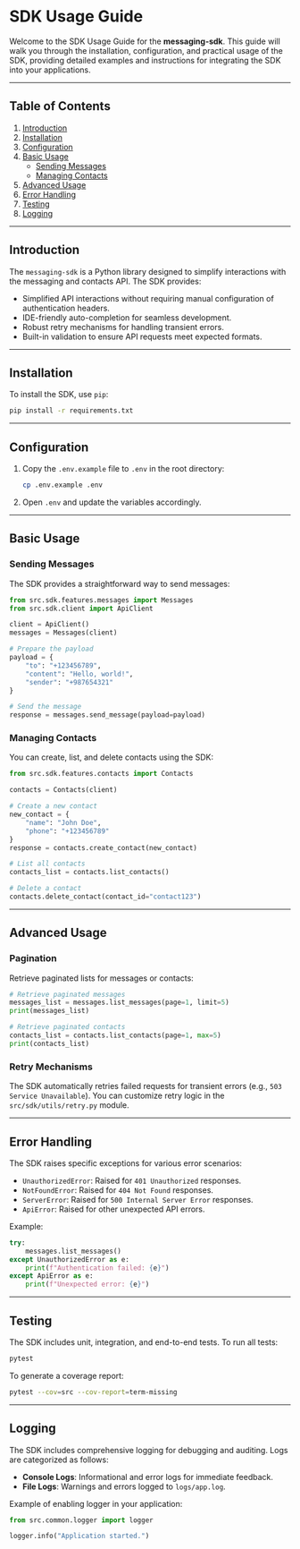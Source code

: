 # SDK Usage Guide

Welcome to the SDK Usage Guide for the **messaging-sdk**. This guide will walk you through the installation, configuration, and practical usage of the SDK, providing detailed examples and instructions for integrating the SDK into your applications.

---

## Table of Contents

1. [Introduction](#introduction)
2. [Installation](#installation)
3. [Configuration](#configuration)
4. [Basic Usage](#basic-usage)
    - [Sending Messages](#sending-messages)
    - [Managing Contacts](#managing-contacts)
5. [Advanced Usage](#advanced-usage)
6. [Error Handling](#error-handling)
7. [Testing](#testing)
8. [Logging](#logging)

---

## Introduction

The `messaging-sdk` is a Python library designed to simplify interactions with the messaging and contacts API. The SDK provides:

- Simplified API interactions without requiring manual configuration of authentication headers.
- IDE-friendly auto-completion for seamless development.
- Robust retry mechanisms for handling transient errors.
- Built-in validation to ensure API requests meet expected formats.

---

## Installation

To install the SDK, use `pip`:

```bash
pip install -r requirements.txt
```

---

## Configuration

1. Copy the `.env.example` file to `.env` in the root directory:

    ```bash
    cp .env.example .env
    ```

2. Open `.env` and update the variables accordingly.

---

## Basic Usage

### Sending Messages

The SDK provides a straightforward way to send messages:

```python
from src.sdk.features.messages import Messages
from src.sdk.client import ApiClient

client = ApiClient()
messages = Messages(client)

# Prepare the payload
payload = {
    "to": "+123456789",
    "content": "Hello, world!",
    "sender": "+987654321"
}

# Send the message
response = messages.send_message(payload=payload)
```

### Managing Contacts

You can create, list, and delete contacts using the SDK:

```python
from src.sdk.features.contacts import Contacts

contacts = Contacts(client)

# Create a new contact
new_contact = {
    "name": "John Doe",
    "phone": "+123456789"
}
response = contacts.create_contact(new_contact)

# List all contacts
contacts_list = contacts.list_contacts()

# Delete a contact
contacts.delete_contact(contact_id="contact123")
```

---

## Advanced Usage

### Pagination

Retrieve paginated lists for messages or contacts:

```python
# Retrieve paginated messages
messages_list = messages.list_messages(page=1, limit=5)
print(messages_list)

# Retrieve paginated contacts
contacts_list = contacts.list_contacts(page=1, max=5)
print(contacts_list)
```

### Retry Mechanisms

The SDK automatically retries failed requests for transient errors (e.g., `503 Service Unavailable`). You can customize retry logic in the `src/sdk/utils/retry.py` module.

---

## Error Handling

The SDK raises specific exceptions for various error scenarios:

- `UnauthorizedError`: Raised for `401 Unauthorized` responses.
- `NotFoundError`: Raised for `404 Not Found` responses.
- `ServerError`: Raised for `500 Internal Server Error` responses.
- `ApiError`: Raised for other unexpected API errors.

Example:

```python
try:
    messages.list_messages()
except UnauthorizedError as e:
    print(f"Authentication failed: {e}")
except ApiError as e:
    print(f"Unexpected error: {e}")
```

---

## Testing

The SDK includes unit, integration, and end-to-end tests. To run all tests:

```bash
pytest
```

To generate a coverage report:

```bash
pytest --cov=src --cov-report=term-missing
```

---

## Logging

The SDK includes comprehensive logging for debugging and auditing. Logs are categorized as follows:

- **Console Logs**: Informational and error logs for immediate feedback.
- **File Logs**: Warnings and errors logged to `logs/app.log`.

Example of enabling logger in your application:

```python
from src.common.logger import logger

logger.info("Application started.")
```
